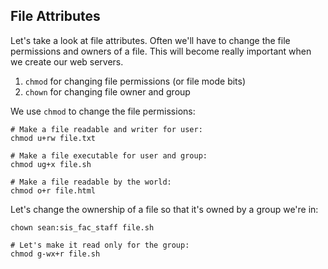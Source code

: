 ## File Attributes

Let's take a look at file attributes. Often we'll have to change the file permissions and owners of a file. This will become really important when we create our web servers.

1. ``chmod`` for changing file permissions (or file mode bits)
1. ``chown`` for changing file owner and group

We use ``chmod`` to change the file permissions:

```
# Make a file readable and writer for user:
chmod u+rw file.txt

# Make a file executable for user and group:
chmod ug+x file.sh

# Make a file readable by the world:
chmod o+r file.html
```

Let's change the ownership of a file so that it's owned by a group we're in:

```
chown sean:sis_fac_staff file.sh

# Let's make it read only for the group:
chmod g-wx+r file.sh
```
